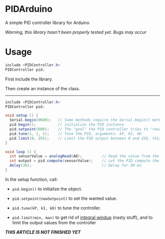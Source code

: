 # PIDArduino
A simple PID controller library for Arduino

*Warning, this library hasn't been properly tested yet. Bugs may occur*

# Usage
```java
include <PIDController.h>
PIDController pid;
```

First include the library.

Then create an instance of the class.

---

```java
include <PIDController.h>
PIDController pid;

void setup () {
  Serial.begin(9600);   // Some methods require the Serial.begin() method to be called first
  pid.begin();          // initialize the PID instance
  pid.setpoint(600);    // The "goal" the PID controller tries to "reach"
  pid.tune(1, 1, 1);    // Tune the PID, arguments: kP, kI, kD
  pid.limit(0, 255);    // Limit the PID output between 0 and 255, this is important to get rid of integral windup!
}

void loop () {
  int sensorValue = analogRead(A0);         // Read the value from the sensor
  int output = pid.compute(sensorValue);    // Let the PID compute the value, returns the optimal output
  delay(30);                                // Delay for 30 ms
}
```

In the setup function, call:

* `pid.begin()` to initialize the object.

* `pid.setpoint(newSetpoint)` to set the wanted value.

* `pid.tune(kP, kI, kD)` to tune the controller.

* `pid.limit(min, max)` to get rid of [integral windup](https://en.wikipedia.org/wiki/Integral_windup) (nasty stuff), and to limit the output values from the controller


***THIS ARTICLE IS NOT FINISHED YET***
